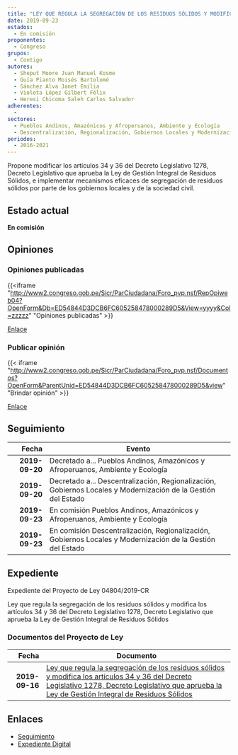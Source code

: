 ```yaml
---
title: "LEY QUE REGULA LA SEGREGACIÓN DE LOS RESIDUOS SÓLIDOS Y MODIFICA LOS ARTÍCULOS 34, Y 36 DEL DECRETO LEGISLATIVO 1278, DECRETO LEGISLATIVO QUE APRUEBA LA LEY DE GESTIÓN INTEGRAL DE RESIDUOS SÓLIDOS"
date: 2019-09-23
estados: 
  - En comisión
proponentes: 
  - Congreso
grupos: 
  - Contigo
autores: 
  - Sheput Moore Juan Manuel Kosme
  - Guía Pianto Moisés Bartolomé
  - Sánchez Alva Janet Emilia
  - Violeta López Gilbert Félix
  - Heresi Chicoma Saleh Carlos Salvador
adherentes: 
  - 
sectores: 
  - Pueblos Andinos, Amazónicos y Afroperuanos, Ambiente y Ecología
  - Descentralización, Regionalización, Gobiernos Locales y Modernización de la Gestión del Estado
periodos: 
  - 2016-2021
---
```


Propone modificar los artículos 34 y 36 del Decreto Legislativo 1278, Decreto Legislativo que aprueba la Ley de Gestión Integral de Residuos Sólidos, e implementar mecanismos eficaces de segregación de residuos sólidos por parte de los gobiernos locales y de la sociedad civil.


## Estado actual

**En comisión**

## Opiniones

### Opiniones publicadas

{{<iframe "http://www2.congreso.gob.pe/Sicr/ParCiudadana/Foro_pvp.nsf/RepOpiweb04?OpenForm&Db=ED54844D3DCB6FC605258478000289D5&View=yyyy&Col=zzzzz" "Opiniones publicadas" >}}

[Enlace](http://www2.congreso.gob.pe/Sicr/ParCiudadana/Foro_pvp.nsf/RepOpiweb04?OpenForm&Db=ED54844D3DCB6FC605258478000289D5&View=yyyy&Col=zzzzz)
### Publicar opinión

{{< iframe "http://www2.congreso.gob.pe/Sicr/ParCiudadana/Foro_pvp.nsf/Documentos?OpenForm&ParentUnid=ED54844D3DCB6FC605258478000289D5&view" "Brindar opinión" >}}

[Enlace](http://www2.congreso.gob.pe/Sicr/ParCiudadana/Foro_pvp.nsf/Documentos?OpenForm&ParentUnid=ED54844D3DCB6FC605258478000289D5&view)

## Seguimiento

| Fecha | Evento |
|------:|--------|
| **2019-09-20** | Decretado a... Pueblos Andinos, Amazónicos y Afroperuanos, Ambiente y Ecología|
| **2019-09-20** | Decretado a... Descentralización, Regionalización, Gobiernos Locales y Modernización de la Gestión del Estado|
| **2019-09-23** | En comisión Pueblos Andinos, Amazónicos y Afroperuanos, Ambiente y Ecología|
| **2019-09-23** | En comisión Descentralización, Regionalización, Gobiernos Locales y Modernización de la Gestión del Estado|


## Expediente

Expediente del Proyecto de Ley 04804/2019-CR

Ley que regula la segregación de los residuos sólidos y modifica los artículos 34 y 36 del Decreto Legislativo 1278, Decreto Legislativo que aprueba la Ley de Gestión Integral de Residuos Sólidos


### Documentos del Proyecto de Ley

| Fecha | Documento |
|------:|--------|
| **2019-09-16** | [Ley que regula la segregación de los residuos sólidos y modifica los artículos 34 y 36 del Decreto Legislativo 1278, Decreto Legislativo que aprueba la Ley de Gestión Integral de Residuos Sólidos](http://www.leyes.congreso.gob.pe/Documentos/2016_2021/Proyectos_de_Ley_y_de_Resoluciones_Legislativas/PL0480420190816.pdf) |

## Enlaces 

- [Seguimiento](http://www2.congreso.gob.pe/Sicr/TraDocEstProc/CLProLey2016.nsf/f7fff46988ca05b1052578e100829cc7/005d8db3726fb7c805258477006a95b8?OpenDocument)
- [Expediente Digital](http://www2.congreso.gob.pe/Sicr/TraDocEstProc/CLProLey2016.nsf/f7fff46988ca05b1052578e100829cc7/005d8db3726fb7c805258477006a95b8?OpenDocument&Click=05257FB7005EB655.eb71d0cf91d8294e05256cdf006b5706/$Body/0.1C6C)
